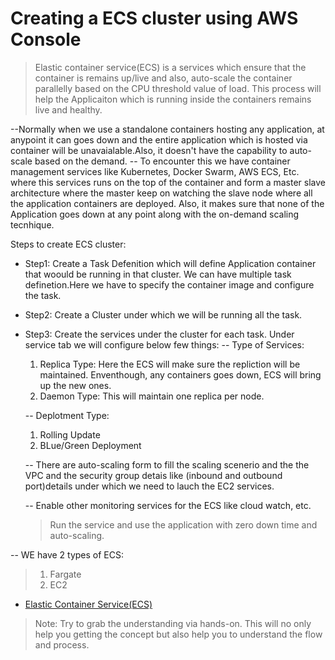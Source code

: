 # Creating a ECS cluster using AWS Console 
> Elastic container service(ECS) is a services which ensure that the container is remains up/live and also, auto-scale the container parallelly based on the CPU threshold value of load. This process will help the Applicaiton which is running inside the containers remains live and healthy.

--Normally when we use a standalone containers hosting any application, at anypoint it can goes down and the entire application which is hosted via container will be unavaialable.Also, it doesn't have the capability to auto-scale based on the demand.
-- To encounter this we have container management services like Kubernetes, Docker Swarm, AWS ECS, Etc. where this services runs on the top of the container and form a master slave architecture where the master keep on watching the slave node where all the application containers are deployed. Also, it makes sure that none of the Application goes down at any point along with the on-demand scaling tecnhique.

Steps to create ECS cluster:
- Step1: Create a Task Defenition which will define Application container that woould be running in that cluster. We can have multiple task definetion.Here we have to specify the container image and configure the task. 
- Step2: Create a Cluster under which we will be running all the task. 
- Step3: Create the services under the cluster for each task. Under service tab we will configure below few things:
 -- Type of Services: 
  1. Replica Type: Here the ECS will make sure the repliction will be maintained. Enventhough, any containers goes down, ECS will bring up the new ones.
  2. Daemon Type: This will maintain one replica per node. 

    -- Deplotment Type:
    1. Rolling Update
    2. BLue/Green Deployment

    -- There are auto-scaling form to fill the scaling scenerio and the the VPC and the security group detais like (inbound and outbound port)details under which we need to lauch the EC2 services.

    -- Enable other monitoring services for the ECS like cloud watch, etc.
    
  > Run the service and use the application with zero down time and auto-scaling.

-- WE have 2 types of ECS: 
>  1.    Fargate 
>  2.  EC2

 - [Elastic Container Service(ECS)](https://docs.aws.amazon.com/ecs/index.html)


> Note: Try to grab the understanding via hands-on. This will no only help you getting the concept but also help you to understand the flow and process.
 

